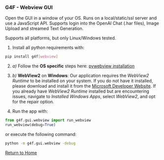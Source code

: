 ### G4F - Webview GUI

Open the GUI in a window of your OS. Runs on a local/static/ssl server and use a JavaScript API.
Supports login into the OpenAI Chat (.har files), Image Upload and streamed Text Generation.

Supports all platforms, but only Linux/Windows tested.

1. Install all python requirements with:

```bash
pip install g4f[webview]
```

2. *a)* Follow the **OS specific** steps here:
 [pywebview installation](https://pywebview.flowrl.com/guide/installation.html#dependencies)

2. *b)* **WebView2** on **Windows**: Our application requires the *WebView2 Runtime* to be installed on your system. If you do not have it installed, please download and install it from the [Microsoft Developer Website](https://developer.microsoft.com/en-us/microsoft-edge/webview2/). If you already have *WebView2 Runtime* installed but are encountering issues, navigate to *Installed Windows Apps*, select *WebView2*, and opt for the repair option.

3. Run the app with:

```python
from g4f.gui.webview import run_webview
run_webview(debug=True)
```
or execute the following command:
```bash
python -m g4f.gui.webview -debug
```

[Return to Home](/)